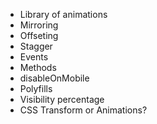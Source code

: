 * Library of animations
* Mirroring
* Offseting
* Stagger
* Events
* Methods
* disableOnMobile
* Polyfills
* Visibility percentage
* CSS Transform or Animations?